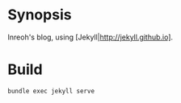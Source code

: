 # Synopsis
Inreoh's blog, using [Jekyll|http://jekyll.github.io].

# Build
```bundle exec jekyll serve```
